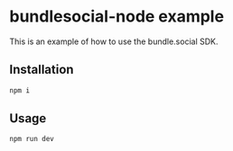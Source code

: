# bundlesocial-node example
This is an example of how to use the bundle.social SDK.

## Installation
```bash
npm i
```

## Usage
```bash
npm run dev
```
